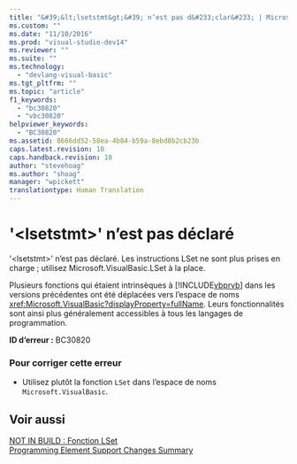 ```yaml
---
title: "&#39;&lt;lsetstmt&gt;&#39; n’est pas d&#233;clar&#233; | Microsoft Docs"
ms.custom: ""
ms.date: "11/10/2016"
ms.prod: "visual-studio-dev14"
ms.reviewer: ""
ms.suite: ""
ms.technology: 
  - "devlang-visual-basic"
ms.tgt_pltfrm: ""
ms.topic: "article"
f1_keywords: 
  - "bc30820"
  - "vbc30820"
helpviewer_keywords: 
  - "BC30820"
ms.assetid: 8666dd52-58ea-4b84-b59a-8ebd8b2cb23b
caps.latest.revision: 10
caps.handback.revision: 10
author: "stevehoag"
ms.author: "shoag"
manager: "wpickett"
translationtype: Human Translation
---
```

# &#39;&lt;lsetstmt&gt;&#39; n’est pas d&#233;clar&#233;
'\<lsetstmt\>' n’est pas déclaré. Les instructions LSet ne sont plus prises en charge ; utilisez Microsoft.VisualBasic.LSet à la place.  
  
 Plusieurs fonctions qui étaient intrinsèques à [!INCLUDE[vbprvb](../../csharp/programming-guide/concepts/linq/includes/vbprvb_md.md)] dans les versions précédentes ont été déplacées vers l’espace de noms <xref:Microsoft.VisualBasic?displayProperty=fullName>. Leurs fonctionnalités sont ainsi plus généralement accessibles à tous les langages de programmation.  
  
 **ID d’erreur :** BC30820  
  
### Pour corriger cette erreur  
  
-   Utilisez plutôt la fonction `LSet` dans l’espace de noms `Microsoft.VisualBasic`.  
  
## Voir aussi  
 [NOT IN BUILD : Fonction LSet](http://msdn.microsoft.com/fr-fr/591d286c-6b7a-4350-ae74-99fee00fd964)   
 [Programming Element Support Changes Summary](http://msdn.microsoft.com/fr-fr/0483590a-6309-449c-a2fa-effa26a03b95)